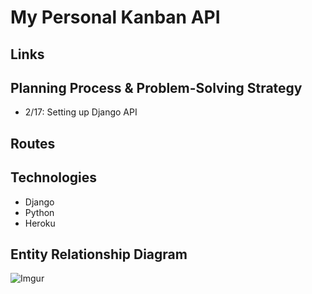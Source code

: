 # My Personal Kanban API

## Links

## Planning Process & Problem-Solving Strategy
- 2/17: Setting up Django API

## Routes


## Technologies
- Django
- Python
- Heroku

## Entity Relationship Diagram
![Imgur](https://i.imgur.com/S1pwrkf.jpg)
